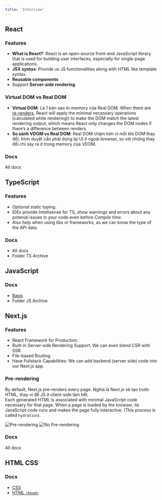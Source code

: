 ```yaml
---
title: 'Interview'
---
```


## React

### Features

- **What is React?**: React is an open-source front-end JavaScript library that is used for building user interfaces, especially for single-page applications.
- **JSX syntax**: Provide us JS functionalities along with HTML like template syntax.
- **Reusable components**
- Support **Server-side rendering**

### Virtual DOM vs Real DOM

- **Virtual DOM**: Là 1 bản sao in-memory của Real DOM. When there are [re-renders](../React/lifecycle.md#step-1-react-trigger-render-initial-hoặc-re-render-component), React will apply the minimal necessary operations (calculated while rendering!) to make the DOM match the latest rendering output, which means React only changes the DOM nodes if there’s a difference between renders.
- **So sánh VDOM vs Real DOM**: Real DOM chậm hơn vì mỗi khi DOM thay đổi, trình duyệt cần phải dựng lại UI ở ngoài browser, so với những thay đổi chỉ xảy ra ở trong memory của VDOM.

### Docs

All docs

## TypeScript

### Features

- _Optional_ static typing.
- IDEs provide Intellisense for TS, show warnings and errors about any potenial issues in your code even before _Compile time_.
- Also help when using libs or frameworks, as we can know the type of the API data.

### Docs

- All docs
- Folder TS Archive

## JavaScript

### Docs

- [Basis](../JavaScript/basis.md)
- Folder JS Archive

## Next.js

### Features

- React Framework for Production.
- Built-in Server-side Rendering Support. We can even blend CSR with SSR.
- File-based Routing.
- Have Fullstack Capabilities: We can add backend (server side) code into our Next.js app.

### Pre-rendering

By default, Next.js pre-renders every page. Nghĩa là Next.js sẽ tạo trước HTML, thay vì để JS ở client-side làm hết.  
Each generated HTML is associated with minimal JavaScript code necessary for that page. When a page is loaded by the browser, its JavaScript code runs and makes the page fully interactive. (This process is called `hydration`).

![Pre-rendering](https://nextjs.org/static/images/learn/data-fetching/pre-rendering.png)
![No Pre-rendering](https://nextjs.org/static/images/learn/data-fetching/no-pre-rendering.png)

### Docs

All docs

## HTML CSS

### Docs

- [CSS](../CSS/basis.md)
- [HTML `<head>`](../Non%20Code-related/html-head.md)
